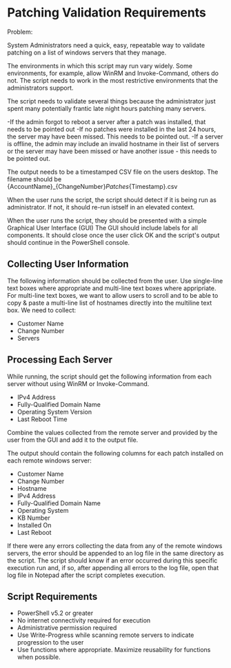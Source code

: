 
# Patching Validation Requirements

Problem:

System Administrators need a quick, easy, repeatable way to validate patching on a list of windows servers that they manage.

The environments in which this script may run vary widely. Some environments, for example, allow WinRM and Invoke-Command, others do not. The script needs to work in the most restrictive environments that the administrators support.

The script needs to validate several things because the administrator just spent many potentially frantic late night hours patching many servers.

 -If the admin forgot to reboot a server after a patch was installed, that needs to be pointed out
 -If no patches were installed in the last 24 hours, the server may have been missed. This needs to be pointed out.
 -If a server is offline, the admin may include an invalid hostname in their list of servers or the server may have been missed or have another issue - this needs to be pointed out.

The output needs to be a timestamped CSV file on the users desktop. The filename should be {AccountName}_{ChangeNumber}_Patches_{Timestamp}.csv

When the user runs the script, the script should detect if it is being run as administrator. If not, it should re-run istself in an elevated context.

When the user runs the script, they should be presented with a simple Graphical User Interface (GUI)
The GUI should include labels for all components. It should close once the user click OK and the script's output should continue in the PowerShell console.

## Collecting User Information

The following information should be collected from the user. Use single-line text boxes where appropriate and multi-line text boxes where appripriate. For multi-line text boxes, we want to allow users to scroll and to be able to copy & paste a multi-line list of hostnames directly into the multiline text box. We need to collect:

- Customer Name
- Change Number
- Servers

## Processing Each Server

While running, the script should get the following information from each server without using WinRM or Invoke-Command.

- IPv4 Address
- Fully-Qualified Domain Name
- Operating System Version
- Last Reboot Time

Combine the values collected from the remote server and provided by the user from the GUI and add it to the output file.

The output should contain the following columns for each patch installed on each remote windows server:

- Customer Name
- Change Number
- Hostname
- IPv4 Address
- Fully-Qualified Domain Name
- Operating System
- KB Number
- Installed On
- Last Reboot

If there were any errors collecting the data from any of the remote windows servers, the error should be appended to an log file in the same directory as the script. The script should know if an error occurred during this specific execution run and, if so, after appending all errors to the log file, open that log file in Notepad after the script completes execution.

## Script Requirements

- PowerShell v5.2 or greater
- No internet connectivity required for execution
- Administrative permission required
- Use Write-Progress while scanning remote servers to indicate progression to the user
- Use functions where appropriate. Maximize reusability for functions when possible.
